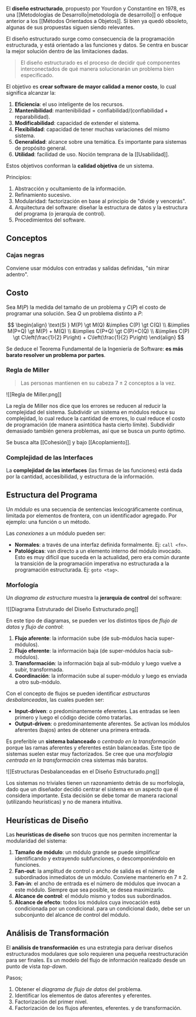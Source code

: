 El **diseño estructurado**, propuesto por Yourdon y Constantine en 1978, es una [[Metodologías de Desarrollo|metodología de desarrollo]] o enfoque anterior a los [[Métodos Orientados a Objetos]]. Si bien ya quedó obsoleto, algunas de sus propuestas siguen siendo relevantes.

El diseño estructurado surge como consecuencia de la programación estructurada, y está orientado a las funciones y datos. Se centra en buscar la mejor solución dentro de las limitaciones dadas.

> El diseño estructurado es el proceso de decidir qué componentes interconectados de qué manera solucionarán un problema bien especificado.

El objetivo es **crear software de mayor calidad a menor costo**, lo cual significa alcanzar la:

1. **Eficiencia**: el uso inteligente de los recursos.
2. **Mantenibilidad**: $\text{mantenibilidad} = \text{confiabilidad} / (\text{confiabilidad} + \text{reparabilidad})$.
3. **Modificabilidad**: capacidad de extender el sistema.
4. **Flexibilidad**: capacidad de tener muchas variaciones del mismo sistema.
5. **Generalidad**: alcance sobre una temática. Es importante para sistemas de propósito general.
6. **Utilidad**: facilidad de uso. Noción temprana de la [[Usabilidad]].

Estos objetivos conforman la **calidad objetiva** de un sistema.

Principios:

1. Abstracción y ocultamiento de la información.
2. Refinamiento sucesivo.
3. Modularidad: factorización en base al principio de "divide y vencerás".
4. Arquitectura del software: diseñar la estructura de datos y la estructura del programa (o jerarquía de control).
5. Procedimientos del software.

## Conceptos

### Cajas negras

Conviene usar módulos con entradas y salidas definidas, "sin mirar adentro".

## Costo

Sea $M(P)$ la medida del tamaño de un problema y $C(P)$ el costo de programar una solución. Sea $Q$ un problema distinto a $P$:

$$
\begin{align}
\text{Si } M(P) \gt M(Q) &\implies C(P) \gt C(Q) \\
&\implies M(P+Q) \gt M(P) + M(Q) \\
&\implies C(P+Q) \gt C(P)+C(Q) \\
&\implies C(P) \gt C\left(\frac{1}{2} P\right) + C\left(\frac{1}{2} P\right)
\end{align}
$$

Se deduce el Teorema Fundamental de la Ingeniería de Software: **es más barato resolver un problema por partes**.

### Regla de Miller

> Las personas mantienen en su cabeza $7 \pm 2$ conceptos a la vez.

![[Regla de Miller.png]]

La regla de Miller nos dice que los errores se reducen al reducir la complejidad del sistema. Subdividir un sistema en módulos reduce su complejidad, lo cual reduce la cantidad de errores, lo cual reduce el costo de programación (de manera asintótica hasta cierto límite). Subdividir demasiado también genera problemas, así que se busca un punto óptimo.

Se busca alta [[Cohesión]] y bajo [[Acoplamiento]].

### Complejidad de las Interfaces

La **complejidad de las interfaces** (las firmas de las funciones) está dada por la cantidad, accesibilidad, y estructura de la información.

## Estructura del Programa

Un _módulo_ es una secuencia de sentencias lexicográficamente continua, limitada por elementos de frontera, con un identificador agregado. Por ejemplo: una función o un método.

Las _conexiones_ a un módulo pueden ser:

- **Normales**: a través de una interfaz definida formalmente. Ej: `call <fn>`.
- **Patológicas**: van directo a un elemento interno del módulo invocado. Esto es muy difícil que suceda en la actualidad, pero era común durante la transición de la programación imperativa no estructurada a la programación estructurada. Ej: `goto <tag>`.

### Morfología

Un _diagrama de estructura_ muestra la **jerarquía de control** del software:

![[Diagrama Estruturado del Diseño Estructurado.png]]

En este tipo de diagramas, se pueden ver los distintos tipos de _flujo de datos_ y _flujo de control_:

1. **Flujo aferente**: la información sube (de sub-módulos hacia super-módulos).
2. **Flujo eferente**: la información baja (de super-módulos hacia sub-módulos).
3. **Transformación**: la información baja al sub-módulo y luego vuelve a subir, transformada.
4. **Coordinación**: la información sube al super-módulo y luego es enviada a otro sub-módulo.

Con el concepto de flujos se pueden identificar _estructuras desbalanceadas_, las cuales pueden ser:

- **Input-driven**: o predominantemente eferentes. Las entradas se leen primero y luego el código decide cómo tratarlas.
- **Output-driven**: o predominantemente aferentes. Se activan los módulos aferentes (bajos) antes de obtener una primera entrada.

Es preferible un **sistema balanceado** o _centrado en la transformación_ porque las ramas aferentes y eferentes están balanceadas. Este tipo de sistemas suelen estar muy factorizados. Se cree que una _morfología centrada en la transformación_ crea sistemas más baratos.

![[Estructuras Desbalanceadas en el Diseño Estructurado.png]]

Los sistemas no triviales tienen un razonamiento detrás de su morfología, dado que un diseñador decidió centrar el sistema en un aspecto que él considera importante. Esta decisión se debe tomar de manera racional (utilizando heurísticas) y no de manera intuitiva.

## Heurísticas de Diseño

Las **heurísticas de diseño** son trucos que nos permiten incrementar la modularidad del sistema:

1. **Tamaño de módulo**: un módulo grande se puede simplificar identificando y extrayendo subfunciones, o descomponiéndolo en funciones.
2. **Fan-out**: la amplitud de control o ancho de salida es el número de subordinados inmediatos de un módulo. Conviene mantenerlo en $7 \pm 2$.
3. **Fan-in**: el ancho de entrada es el número de módulos que invocan a este módulo. Siempre que sea posible, se desea maximizarlo.
4. **Alcance de control**: el módulo mismo y todos sus subordinados.
5. **Alcance de efecto**: todos los módulos cuya invocación está condicionada por un condicional. para un condicional dado, debe ser un subconjunto del alcance de control del módulo.

## Análisis de Transformación

El **análisis de transformación** es una estrategia para derivar diseños estructurados modulares que solo requieren una pequeña reestructuración para ser finales. Es un modelo del flujo de información realizado desde un punto de vista _top-down_.

Pasos;

1. Obtener el _diagrama de flujo de datos_ del problema.
2. Identificar los elementos de datos aferentes y eferentes.
3. Factorización del primer nivel.
4. Factorización de los flujos aferentes, eferentes. y de transformación.
